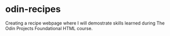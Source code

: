 # odin-recipes
Creating a recipe webpage where I will demostrate skills learned during The Odin Projects Foundational HTML course. 
